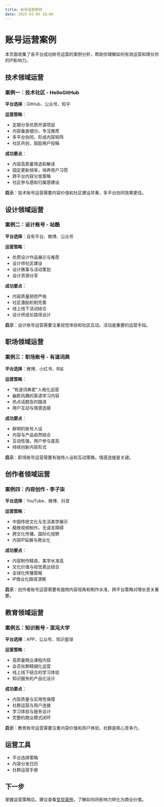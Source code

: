 ```yaml
---
title: 账号运营案例
date: 2025-03-05 10:00
---
```


# 账号运营案例

本页面收集了各平台成功账号运营的案例分析，帮助你理解如何有效运营和增长你的IP影响力。

## 技术领域运营

### 案例一：技术社区 - HelloGitHub

**平台选择**：GitHub、公众号、知乎

**运营策略**：
- 定期分享优质开源项目
- 内容垂直细分，专注推荐
- 多平台协同，形成内容矩阵
- 社区共创，鼓励用户投稿

**成功要点**：
- 内容高质量筛选和解读
- 固定更新频率，培养用户习惯
- 跨平台内容分发策略
- 社区参与感和归属感建设

**启示**：技术账号运营需要内容价值和社区建设并重，多平台协同效果更佳。

## 设计领域运营

### 案例二：设计账号 - 站酷

**平台选择**：自有平台、微博、公众号

**运营策略**：
- 优质设计作品展示与推荐
- 设计师社区建设
- 设计赛事与活动策划
- 设计资源分享

**成功要点**：
- 内容质量把控严格
- 社区激励机制完善
- 线上线下活动结合
- 设计师成长路径设计

**启示**：设计账号运营需要注重视觉体验和社区互动，活动是重要的运营手段。

## 职场领域运营

### 案例三：职场账号 - 有道词典

**平台选择**：微博、小红书、B站

**运营策略**：
- "有道词典君"人格化运营
- 幽默风趣的英语学习内容
- 热点话题及时跟进
- 用户互动与情感连接

**成功要点**：
- 鲜明的账号人设
- 内容与产品自然结合
- 互动性强，用户参与度高
- 持续创新内容形式

**启示**：职场账号运营需要有独特人设和互动策略，情感连接是关键。

## 创作者领域运营

### 案例四：内容创作 - 李子柒

**平台选择**：YouTube、微博、抖音

**运营策略**：
- 中国传统文化与生活美学展示
- 精致视频制作，无语言障碍
- 跨文化传播，国际化视野
- 内容IP延展与商业化

**成功要点**：
- 内容制作精良，美学水准高
- 文化价值与视觉表达结合
- 全球化传播策略
- IP商业化路径清晰

**启示**：创作者账号运营需要有独特内容视角和制作水准，跨平台策略对增长至关重要。

## 教育领域运营

### 案例五：知识账号 - 混沌大学

**平台选择**：APP、公众号、知识星球

**运营策略**：
- 高质量商业课程内容
- 会员社群精细化运营
- 线上线下结合的学习体验
- 知识服务的产品化设计

**成功要点**：
- 内容质量与实用性保障
- 社群运营与用户连接
- 学习体验与服务设计
- 完整的商业模式闭环

**启示**：教育账号运营需要注重内容价值和用户体验，社群是核心竞争力。

## 运营工具

- 平台选择策略
- 内容分发日历
- 社群运营手册

## 下一步

掌握运营策略后，建议查看[变现案例](./monetize-cases.md)，了解如何将影响力转化为商业价值。 